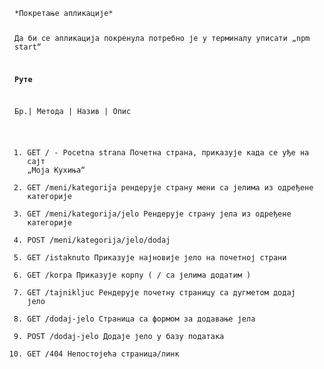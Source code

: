 <code> 
*Покретање апликације*

Да би се апликација покренула потребно је у терминалу уписати „npm start“

**Руте**

Бр.| Метода | Назив	| Опис
1.	GET	/ - Pocetna strana	Почетна страна, приказује када се уђе на сајт „Моја Кухиња“	
2.	GET	/meni/kategorija	рендерује страну мени са јелима из одређене категорије	
3.	GET	/meni/kategorija/jelo	Рендерује страну јела из одређене категорије	
4.	POST	/meni/kategorija/jelo/dodaj
5.	GET	/istaknuto	Приказује најновије јело на почетној страни	
6.	GET	/korpa	Приказује корпу ( / са јелима додатим )	
7.	GET	/tajnikljuc	Рендерује почетну страницу са дугметом додај јело	
8.	GET	/dodaj-jelo	Страница са формом за додавање јела	
9.	POST	/dodaj-jelo	Додаје јело у базу података	
10.	GET	/404	Непостојећа страница/линк	

</code>
